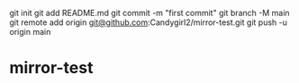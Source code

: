 
git init
git add README.md
git commit -m "first commit"
git branch -M main
git remote add origin git@github.com:Candygirl2/mirror-test.git
git push -u origin main
# mirror-test
